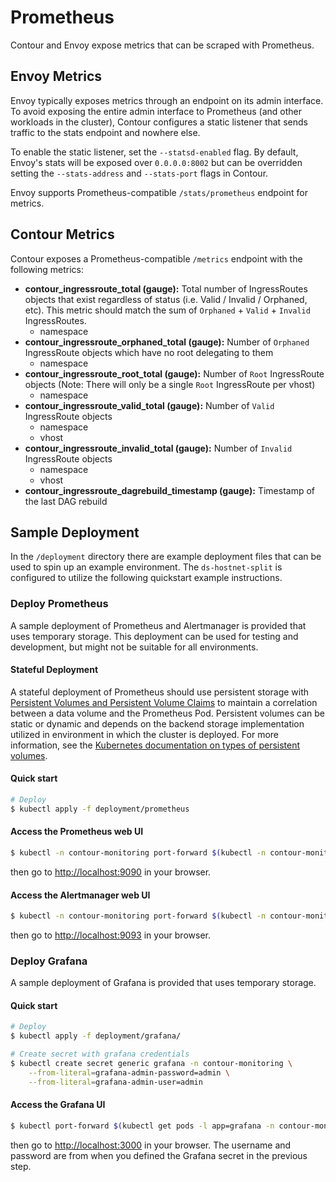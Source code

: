 # Prometheus

Contour and Envoy expose metrics that can be scraped with Prometheus.

## Envoy Metrics

Envoy typically exposes metrics through an endpoint on its admin interface. To
avoid exposing the entire admin interface to Prometheus (and other workloads in
the cluster), Contour configures a static listener that sends traffic to the
stats endpoint and nowhere else.

To enable the static listener, set the `--statsd-enabled` flag.
By default, Envoy's stats will be exposed over `0.0.0.0:8002` but can be overridden setting the `--stats-address` and `--stats-port` flags in Contour.

Envoy supports Prometheus-compatible `/stats/prometheus` endpoint for metrics.

## Contour Metrics

Contour exposes a Prometheus-compatible `/metrics` endpoint with the following metrics:

- **contour_ingressroute_total (gauge):** Total number of IngressRoutes objects that exist regardless of status (i.e. Valid / Invalid / Orphaned, etc). This metric should match the sum of `Orphaned` + `Valid` + `Invalid` IngressRoutes.
  - namespace
- **contour_ingressroute_orphaned_total (gauge):**  Number of `Orphaned` IngressRoute objects which have no root delegating to them
  - namespace
- **contour_ingressroute_root_total (gauge):**  Number of `Root` IngressRoute objects (Note: There will only be a single `Root` IngressRoute per vhost)
  - namespace
- **contour_ingressroute_valid_total (gauge):**  Number of `Valid` IngressRoute objects
  - namespace
  - vhost
- **contour_ingressroute_invalid_total (gauge):**  Number of `Invalid` IngressRoute objects
  - namespace
  - vhost
- **contour_ingressroute_dagrebuild_timestamp (gauge):** Timestamp of the last DAG rebuild

## Sample Deployment

In the `/deployment` directory there are example deployment files that can be used to spin up an example environment.
The `ds-hostnet-split` is configured to utilize the following quickstart example instructions.

### Deploy Prometheus

A sample deployment of Prometheus and Alertmanager is provided that uses temporary storage. This deployment can be used for testing and development, but might not be suitable for all environments.

#### Stateful Deployment

 A stateful deployment of Prometheus should use persistent storage with [Persistent Volumes and Persistent Volume Claims](https://kubernetes.io/docs/concepts/storage/persistent-volumes/) to maintain a correlation between a data volume and the Prometheus Pod. 
 Persistent volumes can be static or dynamic and depends on the backend storage implementation utilized in environment in which the cluster is deployed. For more information, see the [Kubernetes documentation on types of persistent volumes](https://kubernetes.io/docs/concepts/storage/persistent-volumes/#types-of-persistent-volumes).

#### Quick start

```sh
# Deploy 
$ kubectl apply -f deployment/prometheus
```

#### Access the Prometheus web UI

```sh
$ kubectl -n contour-monitoring port-forward $(kubectl -n contour-monitoring get pods -l app=prometheus -l component=server -o jsonpath='{.items[0].metadata.name}') 9090:9090
```

then go to [http://localhost:9090](http://localhost:9090) in your browser.

#### Access the Alertmanager web UI

```sh
$ kubectl -n contour-monitoring port-forward $(kubectl -n contour-monitoring get pods -l app=prometheus -l component=alertmanager -o jsonpath='{.items[0].metadata.name}') 9093:9093
```

then go to [http://localhost:9093](http://localhost:9093) in your browser.

### Deploy Grafana

A sample deployment of Grafana is provided that uses temporary storage.

#### Quick start

```sh
# Deploy
$ kubectl apply -f deployment/grafana/

# Create secret with grafana credentials
$ kubectl create secret generic grafana -n contour-monitoring \
    --from-literal=grafana-admin-password=admin \
    --from-literal=grafana-admin-user=admin
```

#### Access the Grafana UI

```sh
$ kubectl port-forward $(kubectl get pods -l app=grafana -n contour-monitoring -o jsonpath='{.items[0].metadata.name}') 3000 -n contour-monitoring
```

then go to [http://localhost:3000](http://localhost:3000) in your browser.
The username and password are from when you defined the Grafana secret in the previous step.

